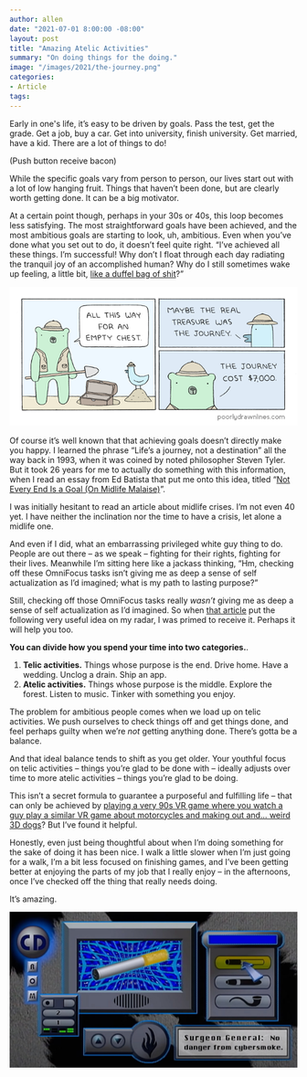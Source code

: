 ```yaml
---
author: allen
date: "2021-07-01 8:00:00 -08:00"
layout: post
title: "Amazing Atelic Activities"
summary: "On doing things for the doing."
image: "/images/2021/the-journey.png"
categories:
- Article
tags:
---
```


Early in one's life, it’s easy to be driven by goals. Pass the test, get the grade. Get a job, buy a car. Get into university, finish university. Get married, have a kid. There are a lot of things to do!

(Push button receive bacon)

While the specific goals vary from person to person, our lives start out with a lot of low hanging fruit. Things that haven’t been done, but are clearly worth getting done. It can be a big motivator.

At a certain point though, perhaps in your 30s or 40s, this loop becomes less satisfying. The most straightforward goals have been achieved, and the most ambitious goals are starting to look, uh, ambitious. Even when you’ve done what you set out to do, it doesn’t feel quite right. “I’ve achieved all these things. I’m successful! Why don’t I float through each day radiating the tranquil joy of an accomplished human? Why do I still sometimes wake up feeling, a little bit, [like a duffel bag of shit](https://www.youtube.com/watch?v=Nn8TL12lXR0)?”

<a href="https://poorlydrawnlines.com/comic/treasure/"><img src="/images/2021/the-journey.png"></a>

Of course it’s well known that that achieving goals doesn’t directly make you happy. I learned the phrase “Life’s a journey, not a destination” all the way back in 1993, when it was coined by noted philosopher Steven Tyler. But it took 26 years for me to actually do something with this information, when I read an essay from Ed Batista that put me onto this idea, titled “[Not Every End Is a Goal (On Midlife Malaise)](https://www.edbatista.com/2019/03/not-every-end-is-a-goal-on-midlife-malaise.html)”.

I was initially hesitant to read an article about midlife crises. I’m not even 40 yet. I have neither the inclination nor the time to have a crisis, let alone a midlife one.

And even if I did, what an embarrassing privileged white guy thing to do. People are out there – as we speak – fighting for their rights, fighting for their lives. Meanwhile I’m sitting here like a jackass thinking, “Hm, checking off these OmniFocus tasks isn’t giving me as deep a sense of self actualization as I’d imagined; what is my path to lasting purpose?”

Still, checking off those OmniFocus tasks really *wasn’t* giving me as deep a sense of self actualization as I’d imagined. So when [that article](https://www.edbatista.com/2019/03/not-every-end-is-a-goal-on-midlife-malaise.html) put the following very useful idea on my radar, I was primed to receive it. Perhaps it will help you too.

**You can divide how you spend your time into two categories.**.

1. **Telic activities.** Things whose purpose is the end. Drive home. Have a wedding. Unclog a drain. Ship an app.
2. **Atelic activities.** Things whose purpose is the middle. Explore the forest. Listen to music. Tinker with something you enjoy.

The problem for ambitious people comes when we load up on telic activities. We push ourselves to check things off and get things done, and feel perhaps guilty when we’re *not* getting anything done. There’s gotta be a balance.

And that ideal balance tends to shift as you get older. Your youthful focus on telic activities – things you’re glad to be done with – ideally adjusts over time to more atelic activities – things you’re glad to be doing.

This isn’t a secret formula to guarantee a purposeful and fulfilling life – that can only be achieved by [playing a very 90s VR game where you watch a guy play a similar VR game about motorcycles and making out and… weird 3D dogs](https://www.youtube.com/watch?v=zSmOvYzSeaQ)? But I’ve found it helpful.

Honestly, even just being thoughtful about when I’m doing something for the sake of doing it has been nice. I walk a little slower when I’m just going for a walk, I’m a bit less focused on finishing games, and I’ve been getting better at enjoying the parts of my job that I really enjoy – in the afternoons, once I’ve checked off the thing that really needs doing.

It’s amazing.

<a href="https://www.youtube.com/watch?v=zSmOvYzSeaQ"><img src="/images/2021/cybersmoke.jpg"></a>
